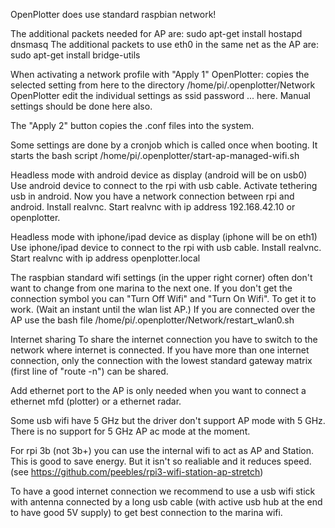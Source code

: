 OpenPlotter does use standard raspbian network!

The additional packets needed for AP are:
sudo apt-get install hostapd dnsmasq
The additional packets to use eth0 in the same net as the AP are:
sudo apt-get install bridge-utils

When activating a network profile with "Apply 1" OpenPlotter: copies the selected setting from here to the directory /home/pi/.openplotter/Network
OpenPlotter edit the individual settings as ssid password ... here.
Manual settings should be done here also.

The "Apply 2" button copies the .conf files into the system.

Some settings are done by a cronjob which is called once when booting.
It starts the bash script /home/pi/.openplotter/start-ap-managed-wifi.sh

Headless mode with android device as display (android will be on usb0)
Use android device to connect to the rpi with usb cable.
Activate tethering usb in android.
Now you have a network connection between rpi and android.
Install realvnc.
Start realvnc with ip address 192.168.42.10 or openplotter.

Headless mode with iphone/ipad device as display (iphone will be on eth1)
Use iphone/ipad device to connect to the rpi with usb cable.
Install realvnc.
Start realvnc with ip address openplotter.local

The raspbian standard wifi settings (in the upper right corner) often don't want to change from one marina to the next one.
If you don't get the connection symbol you can "Turn Off Wifi" and "Turn On Wifi". To get it to work. (Wait an instant until the wlan list AP.)
If you are connected over the AP use the
bash file /home/pi/.openplotter/Network/restart_wlan0.sh

Internet sharing
To share the internet connection you have to switch to the network where internet is connected.
If you have more than one internet connection, only the connection with the lowest standard gateway matrix (first line of "route -n") can be shared.

Add ethernet port to the AP is only needed when you want to connect a ethernet mfd (plotter) or a ethernet radar.

Some usb wifi have 5 GHz but the driver don't support AP mode with 5 GHz.
There is no support for 5 GHz AP ac mode at the moment. 

For rpi 3b (not 3b+) you can use the internal wifi to act as AP and Station. This is good to save energy. But it isn't so realiable and it reduces speed.
(see https://github.com/peebles/rpi3-wifi-station-ap-stretch)

To have a good internet connection we recommend to use a usb wifi stick with antenna connected by a long usb cable (with active usb hub at the end to have good 5V supply)
to get best connection to the marina wifi.
